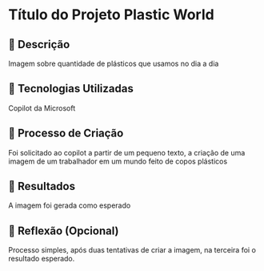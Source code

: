 # Título do Projeto Plastic World

## 📒 Descrição
Imagem sobre quantidade de plásticos que usamos no dia a dia

## 🤖 Tecnologias Utilizadas
Copilot da Microsoft

## 🧐 Processo de Criação
 Foi solicitado ao copilot a partir de um pequeno texto, a criação de uma imagem de um trabalhador em um mundo feito de copos plásticos

## 🚀 Resultados
A imagem foi gerada como esperado

## 💭 Reflexão (Opcional)
Processo simples, após duas tentativas de criar a imagem, na terceira foi o resultado esperado.
